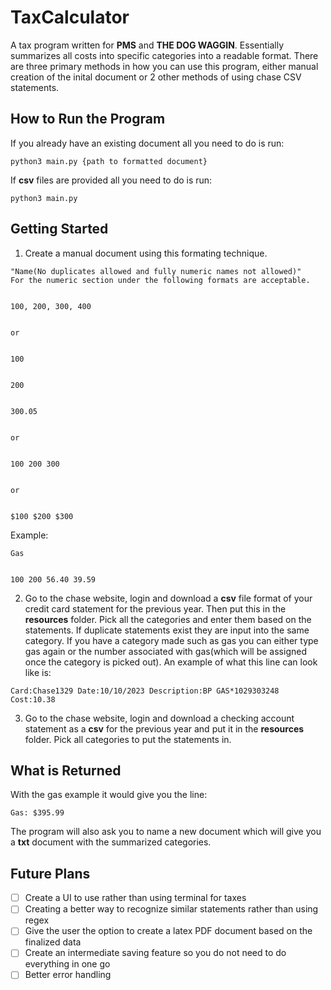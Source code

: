 # TaxCalculator
A tax program written for **PMS** and **THE DOG WAGGIN**. Essentially summarizes all costs into specific categories into a readable format. There are three primary methods in how you can use this program, either manual creation of the inital document or 2 other methods of using chase CSV statements. 
## How to Run the Program
If you already have an existing document all you need to do is run:
```
python3 main.py {path to formatted document}
```
If **csv** files are provided all you need to do is run:
```
python3 main.py
```
## Getting Started
1. Create a manual document using this formating technique. 
```
"Name(No duplicates allowed and fully numeric names not allowed)"
For the numeric section under the following formats are acceptable. 


100, 200, 300, 400


or 


100


200


300.05


or


100 200 300


or 


$100 $200 $300
```

Example:

```
Gas


100 200 56.40 39.59
```
2. Go to the chase website, login and download a **csv** file format of your credit card statement for the previous year. Then put this in the **resources** folder. Pick all the categories and enter them based on the statements. If duplicate statements exist they are input into the same category. If you have a category made such as gas you can either type gas again or the number associated with gas(which will be assigned once the category is picked out). An example of what this line can look like is: 
```
Card:Chase1329 Date:10/10/2023 Description:BP GAS*1029303248  Cost:10.38
```
3. Go to the chase website, login and download a checking account statement as a **csv** for the previous year and put it in the **resources** folder. Pick all categories to put the statements in. 
## What is Returned
With the gas example it would give you the line:
```
Gas: $395.99
```
The program will also ask you to name a new document which will give you a **txt** document with the summarized categories. 
## Future Plans
- [ ] Create a UI to use rather than using terminal for taxes
- [ ] Creating a better way to recognize similar statements rather than using regex
- [ ] Give the user the option to create a latex PDF document based on the finalized data
- [ ] Create an intermediate saving feature so you do not need to do everything in one go 
- [ ] Better error handling